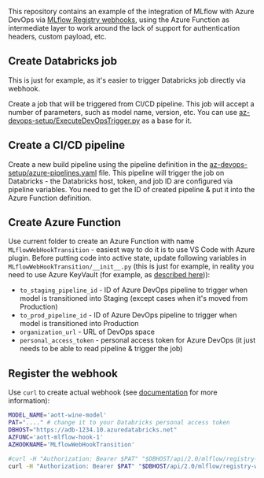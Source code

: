 
This repository contains an example of the integration of MLflow with Azure DevOps via [MLflow Registry webhooks](https://docs.microsoft.com/en-us/azure/databricks/applications/mlflow/model-registry-webhooks?cid=kerryherger), using the Azure Function as intermediate layer to work around the lack of support for authentication headers, custom payload, etc.

## Create Databricks job

This is just for example, as it's easier to trigger Databricks job directly via webhook.

Create a job that will be triggered from CI/CD pipeline.  This job will accept a number of parameters, such as model name, version, etc.
You can use [az-devops-setup/ExecuteDevOpsTrigger.py](az-devops-setup/ExecuteDevOpsTrigger.py) as a base for it.

## Create a CI/CD pipeline

Create a new build pipeline using the pipeline definition in the [az-devops-setup/azure-pipelines.yaml](az-devops-setup/azure-pipelines.yaml) file. This pipeline will trigger the job on Databricks - the Databricks host, token, and job ID are configured via pipeline variables.  You need to get the ID of created pipeline & put it into the Azure Function definition.

## Create Azure Function

Use current folder to create an Azure Function with name `MLflowWebHookTransition` - easiest way to do it is to use VS Code with Azure plugin.  Before putting code into active state, update following variables in `MLflowWebHookTransition/__init__.py` (this is just for example, in reality you need to use Azure KeyVault (for example, as [described here](https://servian.dev/accessing-azure-key-vault-from-python-functions-44d548b49b37))):

* `to_staging_pipeline_id` - ID of Azure DevOps pipeline to trigger when model is transitioned into Staging (except cases when it's moved from Production)
* `to_prod_pipeline_id` - ID of Azure DevOps pipeline to trigger when model is transitioned into Production
* `organization_url` - URL of DevOps space
* `personal_access_token` - personal access token for Azure DevOps (it just needs to be able to read pipeline & trigger the job)

## Register the webhook

Use `curl` to create actual webhook (see [documentation](https://docs.microsoft.com/en-us/azure/databricks/applications/mlflow/model-registry-webhooks?cid=kerryherger) for more information):

```sh
MODEL_NAME='aott-wine-model'
PAT="...." # change it to your Databricks personal access token
DBHOST="https://adb-1234.10.azuredatabricks.net"
AZFUNC='aott-mlflow-hook-1'
AZHOOKNAME='MLflowWebHookTransition'

#curl -H "Authorization: Bearer $PAT" "$DBHOST/api/2.0/mlflow/registry-webhooks/list?model_name=$MODEL_NAME"
curl -H "Authorization: Bearer $PAT" "$DBHOST/api/2.0/mlflow/registry-webhooks/create" -X POST -d "{\"model_name\": \"$MODEL_NAME\", \"events\": [\"MODEL_VERSION_TRANSITIONED_STAGE\"], \"description\": \"Test for $MODEL_NAME\", \"http_url_spec\": { \"url\": \"https://${AZFUNC}.azurewebsites.net/api/${AZHOOKNAME}\"}}"
```

